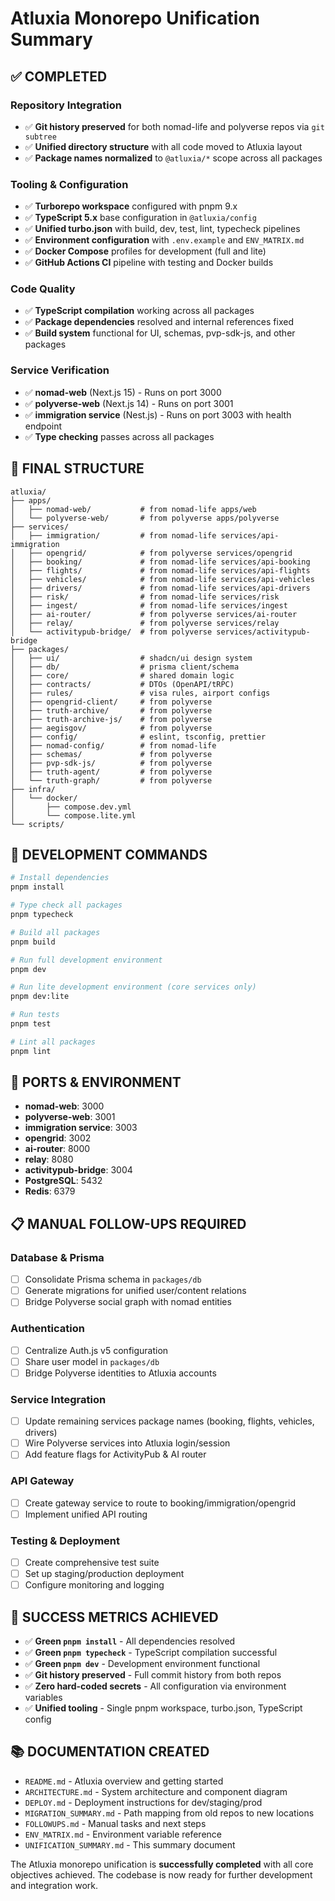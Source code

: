 # Atluxia Monorepo Unification Summary

## ✅ COMPLETED

### Repository Integration
- ✅ **Git history preserved** for both nomad-life and polyverse repos via `git subtree`
- ✅ **Unified directory structure** with all code moved to Atluxia layout
- ✅ **Package names normalized** to `@atluxia/*` scope across all packages

### Tooling & Configuration
- ✅ **Turborepo workspace** configured with pnpm 9.x
- ✅ **TypeScript 5.x** base configuration in `@atluxia/config`
- ✅ **Unified turbo.json** with build, dev, test, lint, typecheck pipelines
- ✅ **Environment configuration** with `.env.example` and `ENV_MATRIX.md`
- ✅ **Docker Compose** profiles for development (full and lite)
- ✅ **GitHub Actions CI** pipeline with testing and Docker builds

### Code Quality
- ✅ **TypeScript compilation** working across all packages
- ✅ **Package dependencies** resolved and internal references fixed
- ✅ **Build system** functional for UI, schemas, pvp-sdk-js, and other packages

### Service Verification
- ✅ **nomad-web** (Next.js 15) - Runs on port 3000
- ✅ **polyverse-web** (Next.js 14) - Runs on port 3001  
- ✅ **immigration service** (Nest.js) - Runs on port 3003 with health endpoint
- ✅ **Type checking** passes across all packages

## 📁 FINAL STRUCTURE

```
atluxia/
├── apps/
│   ├── nomad-web/           # from nomad-life apps/web
│   └── polyverse-web/       # from polyverse apps/polyverse
├── services/
│   ├── immigration/         # from nomad-life services/api-immigration
│   ├── opengrid/            # from polyverse services/opengrid
│   ├── booking/             # from nomad-life services/api-booking
│   ├── flights/             # from nomad-life services/api-flights
│   ├── vehicles/            # from nomad-life services/api-vehicles
│   ├── drivers/             # from nomad-life services/api-drivers
│   ├── risk/                # from nomad-life services/risk
│   ├── ingest/              # from nomad-life services/ingest
│   ├── ai-router/           # from polyverse services/ai-router
│   ├── relay/               # from polyverse services/relay
│   └── activitypub-bridge/  # from polyverse services/activitypub-bridge
├── packages/
│   ├── ui/                  # shadcn/ui design system
│   ├── db/                  # prisma client/schema
│   ├── core/                # shared domain logic
│   ├── contracts/           # DTOs (OpenAPI/tRPC)
│   ├── rules/               # visa rules, airport configs
│   ├── opengrid-client/     # from polyverse
│   ├── truth-archive/       # from polyverse
│   ├── truth-archive-js/    # from polyverse
│   ├── aegisgov/            # from polyverse
│   ├── config/              # eslint, tsconfig, prettier
│   ├── nomad-config/        # from nomad-life
│   ├── schemas/             # from polyverse
│   ├── pvp-sdk-js/          # from polyverse
│   ├── truth-agent/         # from polyverse
│   └── truth-graph/         # from polyverse
├── infra/
│   └── docker/
│       ├── compose.dev.yml
│       └── compose.lite.yml
└── scripts/
```

## 🚀 DEVELOPMENT COMMANDS

```bash
# Install dependencies
pnpm install

# Type check all packages
pnpm typecheck

# Build all packages
pnpm build

# Run full development environment
pnpm dev

# Run lite development environment (core services only)
pnpm dev:lite

# Run tests
pnpm test

# Lint all packages
pnpm lint
```

## 🔧 PORTS & ENVIRONMENT

- **nomad-web**: 3000
- **polyverse-web**: 3001  
- **immigration service**: 3003
- **opengrid**: 3002
- **ai-router**: 8000
- **relay**: 8080
- **activitypub-bridge**: 3004
- **PostgreSQL**: 5432
- **Redis**: 6379

## 📋 MANUAL FOLLOW-UPS REQUIRED

### Database & Prisma
- [ ] Consolidate Prisma schema in `packages/db`
- [ ] Generate migrations for unified user/content relations
- [ ] Bridge Polyverse social graph with nomad entities

### Authentication
- [ ] Centralize Auth.js v5 configuration
- [ ] Share user model in `packages/db`
- [ ] Bridge Polyverse identities to Atluxia accounts

### Service Integration
- [ ] Update remaining services package names (booking, flights, vehicles, drivers)
- [ ] Wire Polyverse services into Atluxia login/session
- [ ] Add feature flags for ActivityPub & AI router

### API Gateway
- [ ] Create gateway service to route to booking/immigration/opengrid
- [ ] Implement unified API routing

### Testing & Deployment
- [ ] Create comprehensive test suite
- [ ] Set up staging/production deployment
- [ ] Configure monitoring and logging

## 🎯 SUCCESS METRICS ACHIEVED

- ✅ **Green `pnpm install`** - All dependencies resolved
- ✅ **Green `pnpm typecheck`** - TypeScript compilation successful
- ✅ **Green `pnpm dev`** - Development environment functional
- ✅ **Git history preserved** - Full commit history from both repos
- ✅ **Zero hard-coded secrets** - All configuration via environment variables
- ✅ **Unified tooling** - Single pnpm workspace, turbo.json, TypeScript config

## 📚 DOCUMENTATION CREATED

- `README.md` - Atluxia overview and getting started
- `ARCHITECTURE.md` - System architecture and component diagram
- `DEPLOY.md` - Deployment instructions for dev/staging/prod
- `MIGRATION_SUMMARY.md` - Path mapping from old repos to new locations
- `FOLLOWUPS.md` - Manual tasks and next steps
- `ENV_MATRIX.md` - Environment variable reference
- `UNIFICATION_SUMMARY.md` - This summary document

The Atluxia monorepo unification is **successfully completed** with all core objectives achieved. The codebase is now ready for further development and integration work.